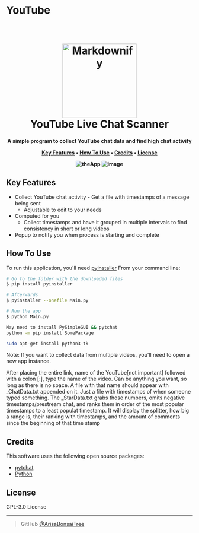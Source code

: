 # YouTube

<h1 align="center">
  <br>
  <a href="Python"><img src="https://external-content.duckduckgo.com/iu/?u=https%3A%2F%2Fpythonprogramming.net%2Fstatic%2Fimages%2Ffinance%2Fpython-programming-language.png&f=1&nofb=1" alt="Markdownify" width="200"></a>
  <br>
  YouTube Live Chat Scanner
  <br>
</h1>

<h4 align="center">A simple program to collect YouTube chat data and find high chat activity 

<p align="center">
  <a href="#key-features">Key Features</a> •
  <a href="#how-to-use">How To Use</a> •
  <a href="#credits">Credits</a> •
  <a href="#license">License</a>
</p>

![theApp](https://user-images.githubusercontent.com/64375555/147840728-5460cad9-c1f1-4b64-867e-fb9e7a892e30.png)
![image](https://user-images.githubusercontent.com/64375555/147840751-5a679264-4193-4295-a26f-ade2f07b94b7.png)


## Key Features

* Collect YouTube chat activity - Get a file with timestamps of a message being sent
  - Adjustable to edit to your needs
* Computed for you
  - Collect timestamps and have it grouped in multiple intervals to find consistency in short or long videos
* Popup to notify you when process is starting and complete

## How To Use

To run this application, you'll need [pyinstaller](https://www.pyinstaller.org/) From your command line:

```bash
# Go to the folder with the downloaded files
$ pip install pyinstaller

# Afterwards
$ pyinstaller --onefile Main.py

# Run the app
$ python Main.py

May need to install PySimpleGUI && pytchat
python -m pip install SomePackage

sudo apt-get install python3-tk
```

Note: If you want to collect data from multiple videos, you'll need to open a new app instance.

After placing the entire link, name of the YouTube[not important] followed with a colon [:], type the name of the video. Can be anything you want, so long as there is no space. A file with that name should appear with _ChatData.txt appended on it. Just a file with timestamps of when someone typed something. The _StarData.txt grabs those numbers, omits negative timestamps/prestream chat, and ranks them in order of the most popular timestamps to a least populat timestamp. It will display the splitter, how big a range is, their ranking with timestamps, and the amount of comments since the beginning of that time stamp

## Credits

This software uses the following open source packages:

- [pytchat](https://github.com/taizan-hokuto/pytchat)
- [Python](https://www.python.org/downloads/)


## License

GPL-3.0 License

---
> GitHub [@ArisaBonsaiTree](https://github.com/ArisaBonsaiTree)


